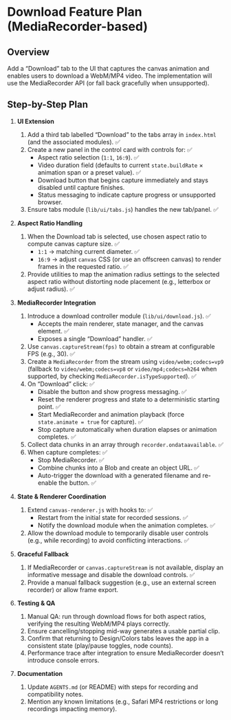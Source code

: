 # Download Feature Plan (MediaRecorder-based)

## Overview
Add a “Download” tab to the UI that captures the canvas animation and enables users to download a WebM/MP4 video. The implementation will use the MediaRecorder API (or fall back gracefully when unsupported).

## Step-by-Step Plan

1. **UI Extension**
   1. Add a third tab labelled “Download” to the tabs array in `index.html` (and the associated modules). ✅
   2. Create a new panel in the control card with controls for: ✅
      - Aspect ratio selection (`1:1`, `16:9`). ✅
      - Video duration field (defaults to current `state.buildRate` × animation span or a preset value). ✅
      - Download button that begins capture immediately and stays disabled until capture finishes.
      - Status messaging to indicate capture progress or unsupported browser.
   3. Ensure tabs module (`lib/ui/tabs.js`) handles the new tab/panel. ✅

2. **Aspect Ratio Handling**
   1. When the Download tab is selected, use chosen aspect ratio to compute canvas capture size. ✅
      - `1:1` → matching current diameter. ✅
      - `16:9` → adjust `canvas` CSS (or use an offscreen canvas) to render frames in the requested ratio. ✅
   2. Provide utilities to map the animation radius settings to the selected aspect ratio without distorting node placement (e.g., letterbox or adjust radius). ✅

3. **MediaRecorder Integration**
   1. Introduce a download controller module (`lib/ui/download.js`). ✅
      - Accepts the main renderer, state manager, and the canvas element. ✅
      - Exposes a single “Download” handler. ✅
   2. Use `canvas.captureStream(fps)` to obtain a stream at configurable FPS (e.g., 30). ✅
   3. Create a `MediaRecorder` from the stream using `video/webm;codecs=vp9` (fallback to `video/webm;codecs=vp8` or `video/mp4;codecs=h264` when supported, by checking `MediaRecorder.isTypeSupported`). ✅
   4. On “Download” click: ✅
      - Disable the button and show progress messaging. ✅
      - Reset the renderer progress and state to a deterministic starting point. ✅
      - Start MediaRecorder and animation playback (force `state.animate = true` for capture). ✅
      - Stop capture automatically when duration elapses or animation completes. ✅
   5. Collect data chunks in an array through `recorder.ondataavailable`. ✅
   6. When capture completes: ✅
      - Stop MediaRecorder. ✅
      - Combine chunks into a Blob and create an object URL. ✅
      - Auto-trigger the download with a generated filename and re-enable the button. ✅

4. **State & Renderer Coordination**
   1. Extend `canvas-renderer.js` with hooks to: ✅
      - Restart from the initial state for recorded sessions. ✅
      - Notify the download module when the animation completes. ✅
   2. Allow the download module to temporarily disable user controls (e.g., while recording) to avoid conflicting interactions. ✅

5. **Graceful Fallback**
   1. If MediaRecorder or `canvas.captureStream` is not available, display an informative message and disable the download controls. ✅
   2. Provide a manual fallback suggestion (e.g., use an external screen recorder) or allow frame export.

6. **Testing & QA**
   1. Manual QA: run through download flows for both aspect ratios, verifying the resulting WebM/MP4 plays correctly.
   2. Ensure cancelling/stopping mid-way generates a usable partial clip.
   3. Confirm that returning to Design/Colors tabs leaves the app in a consistent state (play/pause toggles, node counts).
   4. Performance trace after integration to ensure MediaRecorder doesn’t introduce console errors.

7. **Documentation**
   1. Update `AGENTS.md` (or README) with steps for recording and compatibility notes.
   2. Mention any known limitations (e.g., Safari MP4 restrictions or long recordings impacting memory).
